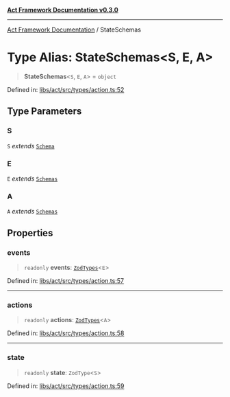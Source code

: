 [**Act Framework Documentation v0.3.0**](../README.md)

***

[Act Framework Documentation](../globals.md) / StateSchemas

# Type Alias: StateSchemas\<S, E, A\>

> **StateSchemas**\<`S`, `E`, `A`\> = `object`

Defined in: [libs/act/src/types/action.ts:52](https://github.com/Rotorsoft/act-root/blob/b40f67575d048d860d7c67a52d36c927803922d7/libs/act/src/types/action.ts#L52)

## Type Parameters

### S

`S` *extends* [`Schema`](Schema.md)

### E

`E` *extends* [`Schemas`](Schemas.md)

### A

`A` *extends* [`Schemas`](Schemas.md)

## Properties

### events

> `readonly` **events**: [`ZodTypes`](ZodTypes.md)\<`E`\>

Defined in: [libs/act/src/types/action.ts:57](https://github.com/Rotorsoft/act-root/blob/b40f67575d048d860d7c67a52d36c927803922d7/libs/act/src/types/action.ts#L57)

***

### actions

> `readonly` **actions**: [`ZodTypes`](ZodTypes.md)\<`A`\>

Defined in: [libs/act/src/types/action.ts:58](https://github.com/Rotorsoft/act-root/blob/b40f67575d048d860d7c67a52d36c927803922d7/libs/act/src/types/action.ts#L58)

***

### state

> `readonly` **state**: `ZodType`\<`S`\>

Defined in: [libs/act/src/types/action.ts:59](https://github.com/Rotorsoft/act-root/blob/b40f67575d048d860d7c67a52d36c927803922d7/libs/act/src/types/action.ts#L59)
